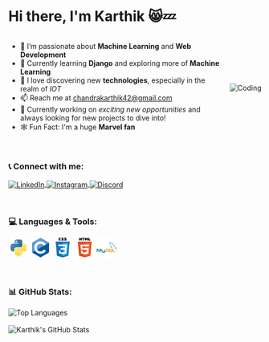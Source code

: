 <!---
Karthik's GitHub Profile README
--->
<p align="center">
  <h1>Hi there, I'm Karthik 😸💤</h1>
</p>

<div style="display: flex; align-items: center; justify-content: space-between;">
  <div style="flex: 1; padding-right: 20px;">
    <ul>
      <li>👀 I’m passionate about <b>Machine Learning</b> and <b>Web Development</b></li>
      <li>🌱 Currently learning <b>Django</b> and exploring more of <b>Machine Learning</b></li>
      <li>💞️ I love discovering new <b>technologies</b>, especially in the realm of <i>IOT</i></li>
      <li>📫 Reach me at <a href="mailto:chandrakarthik42@gmail.com">chandrakarthik42@gmail.com</a></li>
      <li>📖 Currently working on <i>exciting new opportunities</i> and always looking for new projects to dive into!</li>
      <li>🕸️ Fun Fact: I'm a huge <b>Marvel fan</b></li>
    </ul>
  </div>
  <div>
    <img alt="Coding" width="300" src="https://media.giphy.com/media/qgQUggAC3Pfv687qPC/giphy.gif">
  </div>
</div>

<br>

### 📞 Connect with me:
<p align="left">
  <a href="https://in.linkedin.com/in/chandra-karthik-51849020a" target="blank">
    <img align="center" src="https://upload.wikimedia.org/wikipedia/commons/4/4f/LinkedIn_Logo_2013.svg" alt="LinkedIn" height="30" width="30" title="Connect with me on LinkedIn" />
  </a>
  <a href="https://www.instagram.com/chandrakarthik_/?hl=en" target="blank">
    <img align="center" src="https://upload.wikimedia.org/wikipedia/commons/thumb/9/96/Instagram.svg/1200px-Instagram.svg.png" alt="Instagram" height="30" width="30" title="Follow me on Instagram" />
  </a>
  <a href="https://discord.com/channels/@me/970652474656563280" target="blank">
    <img align="center" src="https://upload.wikimedia.org/wikipedia/commons/a/a7/Discord_logo_2023.svg" alt="Discord" height="30" width="30" title="Chat with me on Discord" />
  </a>
</p>

<br>

### 💻 Languages & Tools:
<p align="left">
  <a href="https://www.python.org" target="_blank" title="Python"><img src="https://raw.githubusercontent.com/devicons/devicon/master/icons/python/python-original.svg" alt="python" width="40" height="40"/></a>
  <a href="https://www.cprogramming.com/" target="_blank" title="C Programming"><img src="https://raw.githubusercontent.com/devicons/devicon/master/icons/c/c-original.svg" alt="c" width="40" height="40"/></a>
  <a href="https://www.w3schools.com/css/" target="_blank" title="CSS3"><img src="https://raw.githubusercontent.com/devicons/devicon/master/icons/css3/css3-original-wordmark.svg" alt="css3" width="40" height="40"/></a>
  <a href="https://www.w3.org/html/" target="_blank" title="HTML5"><img src="https://raw.githubusercontent.com/devicons/devicon/master/icons/html5/html5-original-wordmark.svg" alt="html5" width="40" height="40"/></a>
  <a href="https://www.mysql.com/" target="_blank" title="MySQL"><img src="https://raw.githubusercontent.com/devicons/devicon/master/icons/mysql/mysql-original-wordmark.svg" alt="mysql" width="40" height="40"/></a>
</p>

<br>

### 📊 GitHub Stats:
<p align="left">
  <img width="300" src="https://github-readme-stats.vercel.app/api/top-langs?username=ChandraKarthik07&layout=compact&show_icons=true&locale=en&border_radius=30&bg_color=141321" alt="Top Languages" />
  <br><br>
  <img src="https://github-readme-stats.vercel.app/api?username=ChandraKarthik07&show_icons=true&theme=highcontrast&border_radius=30&locale=en" alt="Karthik's GitHub Stats" />
</p>

<br><br>
